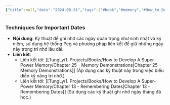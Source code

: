 ```yaml
---
{"title":null,"date":"2024-08-31","tags":["#book","#memory","#How_to_Develop_A_Super_Power_Memory"],"Chương":"Chương24","dg-publish":true,"dg-home":false,"permalink":"/tung-ly/1-projects/books/how-to-develop-a-super-power-memory/chapter-24-remembering-anniversaries-birthdays-and-other-important-dates/","dgPassFrontmatter":true,"noteIcon":"","created":"2024-12-29T15:27:22.689+07:00","updated":"2025-01-01T18:40:03.689+07:00"}
---
```


### Techniques for Important Dates

- **Nội dung**: Kỹ thuật để ghi nhớ các ngày quan trọng như sinh nhật và kỷ niệm, sử dụng hệ thống Peg và phương pháp liên kết để giữ những ngày này trong trí nhớ lâu dài.
- **Liên kết**:
    - Liên kết tới: [[TungLy/1. Projects/Books/How to Develop A Super-Power Memory/Chapter 25 - Memory Demonstrations\|Chapter 25 - Memory Demonstrations]] (Áp dụng các kỹ thuật này trong việc biểu diễn kỹ năng trí nhớ.)
    - Liên kết tới: [[TungLy/1. Projects/Books/How to Develop A Super-Power Memory/Chapter 13 - Remembering Dates\|Chapter 13 - Remembering Dates]] (Sử dụng các kỹ thuật ghi nhớ ngày tháng đã học.)